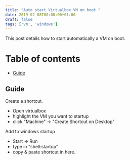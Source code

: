 ```yaml
---
title: "Auto start Virtualbox VM on boot "
date: 2019-02-08T00:00:00+01:00
draft: false
tags: ['vm', 'windows']
---
```


This post details how to start automatically a VM on boot.

# Table of contents

* [Guide](#guide)

## Guide

Create a shortcut.
   - Open virtualbox
   - highlight the VM you want to startup
   - click "Machine" -> "Create Shortcut on Desktop"
   
Add to windows startup
   - Start -> Run
   - type in "shell:startup"
   - copy & paste shortcut in here.